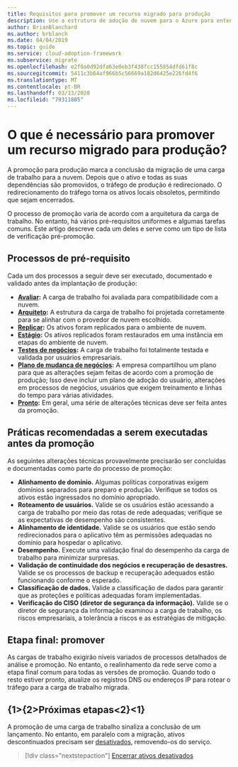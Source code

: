 ```yaml
---
title: Requisitos para promover um recurso migrado para produção
description: Use a estrutura de adoção de nuvem para o Azure para entender as tarefas comuns e os pré-requisitos padrão para promover um recurso migrado para produção.
author: BrianBlanchard
ms.author: brblanch
ms.date: 04/04/2019
ms.topic: guide
ms.service: cloud-adoption-framework
ms.subservice: migrate
ms.openlocfilehash: e2f0a0d92dfa63e0eb3f438fcc155854dfd61f8c
ms.sourcegitcommit: 5411c3b64af966b5c56669a182d6425e226fd4f6
ms.translationtype: MT
ms.contentlocale: pt-BR
ms.lasthandoff: 03/13/2020
ms.locfileid: "79311805"
---
```

<!-- markdownlint-disable MD026 -->

# <a name="what-is-required-to-promote-a-migrated-resource-to-production"></a>O que é necessário para promover um recurso migrado para produção?

A promoção para produção marca a conclusão da migração de uma carga de trabalho para a nuvem. Depois que o ativo e todas as suas dependências são promovidos, o tráfego de produção é redirecionado. O redirecionamento do tráfego torna os ativos locais obsoletos, permitindo que sejam encerrados.

O processo de promoção varia de acordo com a arquitetura da carga de trabalho. No entanto, há vários pré-requisitos uniformes e algumas tarefas comuns. Este artigo descreve cada um deles e serve como um tipo de lista de verificação pré-promoção.

## <a name="prerequisite-processes"></a>Processos de pré-requisito

Cada um dos processos a seguir deve ser executado, documentado e validado antes da implantação de produção:

- **[Avaliar](../assess/index.md):** A carga de trabalho foi avaliada para compatibilidade com a nuvem.
- **[Arquiteto](../assess/architect.md):** A estrutura da carga de trabalho foi projetada corretamente para se alinhar com o provedor de nuvem escolhido.
- **[Replicar](../migrate/replicate.md):** Os ativos foram replicados para o ambiente de nuvem.
- **[Estágio](../migrate/stage.md):** Os ativos replicados foram restaurados em uma instância em etapas do ambiente de nuvem.
- **[Testes de negócios](./business-test.md):** A carga de trabalho foi totalmente testada e validada por usuários empresariais.
- **[Plano de mudança de negócios](./business-change-plan.md):** A empresa compartilhou um plano para que as alterações sejam feitas de acordo com a promoção de produção; Isso deve incluir um plano de adoção do usuário, alterações em processos de negócios, usuários que exigem treinamento e linhas do tempo para várias atividades.
- **[Pronto](./ready.md):** Em geral, uma série de alterações técnicas deve ser feita antes da promoção.

## <a name="best-practices-to-execute-prior-to-promotion"></a>Práticas recomendadas a serem executadas antes da promoção

As seguintes alterações técnicas provavelmente precisarão ser concluídas e documentadas como parte do processo de promoção:

- **Alinhamento de domínio.** Algumas políticas corporativas exigem domínios separados para preparo e produção. Verifique se todos os ativos estão ingressados no domínio apropriado.
- **Roteamento de usuários.** Valide se os usuários estão acessando a carga de trabalho por meio das rotas de rede adequadas; verifique se as expectativas de desempenho são consistentes.
- **Alinhamento de identidade.** Valide se os usuários que estão sendo redirecionados para o aplicativo têm as permissões adequadas no domínio para hospedar o aplicativo.
- **Desempenho.** Execute uma validação final do desempenho da carga de trabalho para minimizar surpresas.
- **Validação de continuidade dos negócios e recuperação de desastres.** Valide se os processos de backup e recuperação adequados estão funcionando conforme o esperado.
- **Classificação de dados.** Valide a classificação de dados para garantir que as proteções e políticas adequadas foram implementadas.
- **Verificação do CISO (diretor de segurança da informação).** Valide se o diretor de segurança da informação examinou a carga de trabalho, os riscos empresariais, a tolerância a riscos e as estratégias de mitigação.

## <a name="final-step-promote"></a>Etapa final: promover

As cargas de trabalho exigirão níveis variados de processos detalhados de análise e promoção. No entanto, o realinhamento da rede serve como a etapa final comum para todas as versões de promoção. Quando todo o resto estiver pronto, atualize os registros DNS ou endereços IP para rotear o tráfego para a carga de trabalho migrada.

## <a name="next-steps"></a>{1&gt;{2&gt;Próximas etapas&lt;2}&lt;1}

A promoção de uma carga de trabalho sinaliza a conclusão de um lançamento. No entanto, em paralelo com a migração, ativos descontinuados precisam ser [desativados](./decommission.md), removendo-os do serviço.

> [!div class="nextstepaction"]
> [Encerrar ativos desativados](./decommission.md)
